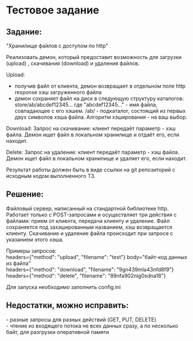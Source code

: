 <h1>Тестовое задание</h1>
<h2>Задание:</h2>
"Хранилище файлов с доступом по http"

Реализовать демон, который предоставит возможность для загрузки (upload) ,
скачивания (download) и удаления файлов.

Upload:
- получив файл от клиента, демон возвращает в отдельном поле http
response хэш загруженного файла
- демон сохраняет файл на диск в следующую структуру каталогов:
     store/ab/abcdef12345...
где "abcdef12345..." - имя файла, совпадающее с его хэшем.
/ab/  - подкаталог, состоящий из первых двух символов хэша файла.
Алгоритм хэширования - на ваш выбор.

Download:
Запрос на скачивание: клиент передаёт параметр - хэш файла. Демон ищет
файл в локальном хранилище и отдаёт его, если находит.

Delete:
Запрос на удаление: клиент передаёт параметр - хэш файла. Демон ищет
файл в локальном хранилище и удаляет его, если находит.

Результат работы должен быть в виде ссылки на git репозиторий с исходным
кодом выполненного ТЗ.
<h2>Решение:</h2>
<p>Файловый сервер, написанный на стандартной библиотеке http. Работает только с POST-запросами
и осуществляет три действия с файлами: прием от клиента, передача клиенту и удаление.
Файл сохраняется под захэшированным названием, хэш возвращается клиенту. Скачивание и удаление файла
происходит при запросе с указанием этого хэша.</p>
<p>Примеры запросов:<br>
  headers={"method": "upload", "filename": "test"} body="байт-код данных из файла"<br>
  headers={"method": "download", "filename": "9gn439mla43nfd8f9"}<br>
  headers={"method": "delete", "filename": "89nfa902nig0sdna18"}<br>
</p>
<p>Для запуска необходимо заполнить config.ini</p>

<h2>Недостатки, можно исправить:</h2>
- разные запросы для разных действий (GET, PUT, DELETE) <br>
- чтение из входящего потока не всех данных сразу, а по несколько байт, для разгрузки оперативной памяти <br>
